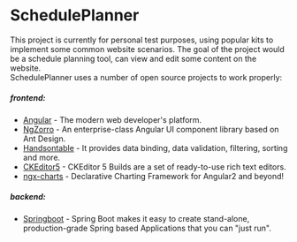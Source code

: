 # SchedulePlanner

This project is currently for personal test purposes, using popular kits to implement some common website scenarios. 
The goal of the project would be a schedule planning tool, can view and edit some content on the website.  
SchedulePlanner uses a number of open source projects to work properly:

##### frontend:
* [Angular] - The modern web developer's platform.
* [NgZorro] - An enterprise-class Angular UI component library based on Ant Design.
* [Handsontable] - It provides data binding, data validation, filtering, sorting and more.
* [CKEditor5] - CKEditor 5 Builds are a set of ready-to-use rich text editors.
* [ngx-charts] - Declarative Charting Framework for Angular2 and beyond!

##### backend:
* [Springboot] - Spring Boot makes it easy to create stand-alone, production-grade Spring based Applications that you can "just run".

[//]: # (These are reference links used in the body of this note and get stripped out when the markdown processor does its job. There is no need to format nicely because it shouldn't be seen. Thanks SO - http://stackoverflow.com/questions/4823468/store-comments-in-markdown-syntax)

   [Angular]: <https://angular.io/>
   [NgZorro]: <https://ng.ant.design/docs/introduce/en>
   [Handsontable]: <https://github.com/handsontable/angular-handsontable>
   [Springboot]: <https://spring.io/projects/spring-boot>
   [CKEditor5]: <https://ckeditor.com/docs/ckeditor5/latest/builds/guides/integration/frameworks/angular.html>
   [ngx-charts]: <https://swimlane.gitbook.io/ngx-charts/>

